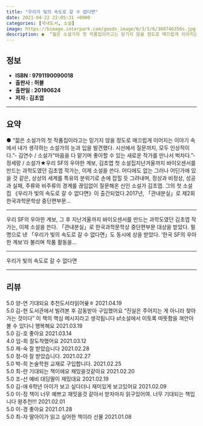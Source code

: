 ```yaml
---
title: "우리가 빛의 속도로 갈 수 없다면"
date: 2021-04-22 22:05:31 +0900
categories: [국내도서, 소설]
image: https://bimage.interpark.com/goods_image/6/3/5/6/308746356s.jpg
description: ●  “젊은 소설가의 첫 작품집이라고는 믿기지 않을 정도로 매끄럽게 이어지는 이야기 속에서 내가 생각하는 소설가의 눈과 입을 발견했다. 시선에서 질문까지, 모두 인상적이다.”- 김연수 / 소설가“마음을 다 맡기며 좋아할 수 있는 새로운 작가를 만나서 벅차다.”- 정세랑 / 소설가★우리 SF의 우아한 계보
---
```


## **정보**

- **ISBN : 9791190090018**
- **출판사 : 허블**
- **출판일 : 20190624**
- **저자 : 김초엽**

------



## **요약**

●  “젊은 소설가의 첫 작품집이라고는 믿기지 않을 정도로 매끄럽게 이어지는 이야기 속에서 내가 생각하는 소설가의 눈과 입을 발견했다. 시선에서 질문까지, 모두 인상적이다.”- 김연수 / 소설가“마음을 다 맡기며 좋아할 수 있는 새로운 작가를 만나서 벅차다.”- 정세랑 / 소설가★우리 SF의 우아한 계보, 김초엽 첫 소설집지난겨울까지 바이오센서를 만드는 과학도였던 김초엽 작가는, 이제 소설을 쓴다. 어디에도 없는 그러나 어딘가에 있을 것 같은, 상상의 세계를 특유의 분위기로 손에 잡힐 듯 그려내며, 정상과 비정상, 성공과 실패, 주류와 비주류의 경계를 끊임없이 질문해온 신인 소설가 김초엽. 그의 첫 소설집 《우리가 빛의 속도로 갈 수 없다면》이 출간되었다.2017년, 「관내분실」로 제2회 한국과학문학상 중단편부문...

------

우리 SF의 우아한 계보, 그 후&#x0D;&#x0D;지난겨울까지 바이오센서를 만드는 과학도였던 김초엽 작가는, 이제 소설을 쓴다. 「관내분실」로 한국과학문학상 중단편부문 대상을 받았다. 필명으로 낸 「우리가 빛의 속도로 갈 수 없다면」도 동시에 상을 받았다. ‘한국 SF의 우아한 계보’라 불리며 작품 활동을... 

------


우리가 빛의 속도로 갈 수 없다면 

------


## **리뷰** 

5.0 양-연 기대되요 추천도서라읽어욪ㅎ 2021.04.19 <br/>5.0 김-현 도서관에서 빌려본 후 감동받아 구입했어요 “진실은 주어지는 게 아니라 찾아가는 것이다” 이 책의 핵심 메시지라고 생각됩니다 sf소설에서 이토록 따뜻함을 껴안아볼 수 있다니 행복해요  2021.03.19 <br/>5.0 김-호 좋아요 2021.03.14 <br/>4.0 임-희 잘도착했어요 2021.03.12 <br/>5.0 제-숙 잘 받았습니다 2021.02.28 <br/>5.0 정-아 잘 받았습니다. 2021.02.27 <br/>5.0 박-희 논술학원 교재로 구입합니다. 2021.02.25 <br/>5.0 최-란 기대되는 책이에요 재밌을것같아요 2021.02.20 <br/>5.0 조-선 예비 대딩딸이 재밌대요 2021.02.19 <br/>5.0 김-애 6학년 아이가 보고 싶다더니 재미있게 보고있어요 2021.02.09 <br/>5.0 이-정 책이 너무 예쁘고 재밋을것 같아서 받자마자 읽구있어여. 너무 기대되는 책입니다 왕추천!!! 2021.02.01 <br/>5.0 이-경 좋아요 2021.01.28 <br/>5.0 최-자 딸아이가 읽고 싶어한 책이라 선물 2021.01.08 <br/>